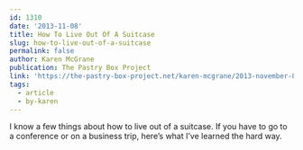 ```yaml
---
id: 1310
date: '2013-11-08'
title: How To Live Out Of A Suitcase
slug: how-to-live-out-of-a-suitcase
permalink: false
author: Karen McGrane
publication: The Pastry Box Project
link: 'https://the-pastry-box-project.net/karen-mcgrane/2013-november-8'
tags:
  - article
  - by-karen
---
```

I know a few things about how to live out of a suitcase. If you have to go to a conference or on a business trip, here’s what I’ve learned the hard way.
